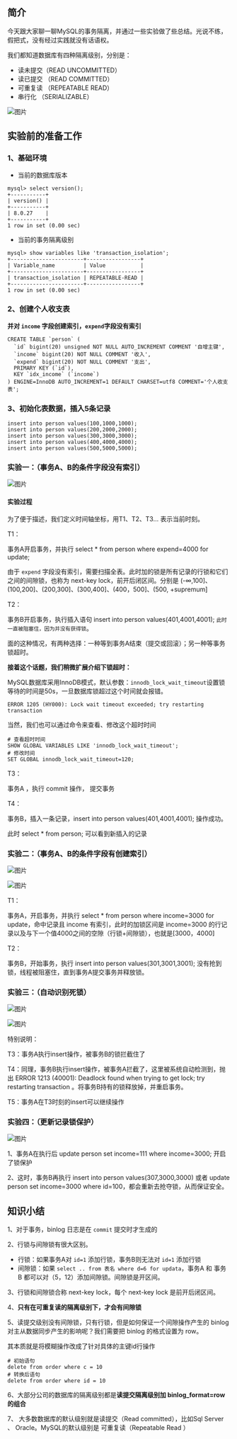 ## 简介

今天跟大家聊一聊MySQL的事务隔离，并通过一些实验做了些总结。光说不练，假把式，没有经过实践就没有话语权。

我们都知道数据库有四种隔离级别，分别是：

- 读未提交（READ UNCOMMITTED）
- 读已提交 （READ COMMITTED）
- 可重复读 （REPEATABLE READ）
- 串行化 （SERIALIZABLE）

![图片](https://mmbiz.qpic.cn/mmbiz_jpg/2KTof9YshweTao6Uliam1cSUPb7CbiaYyrxuEnNib59hlib0bCWaM1jnv8Voj1qQexYN9WG55ibhu4azTeQiaqbItUpw/640?wx_fmt=jpeg&wxfrom=5&wx_lazy=1&wx_co=1)



## **实验前的准备工作**

### **1、基础环境**

- 当前的数据库版本

```mysql
mysql> select version();
+-----------+
| version() |
+-----------+
| 8.0.27    |
+-----------+
1 row in set (0.00 sec)
```

- 当前的事务隔离级别

```mysql
mysql> show variables like 'transaction_isolation';
+-----------------------+-----------------+
| Variable_name         | Value           |
+-----------------------+-----------------+
| transaction_isolation | REPEATABLE-READ |
+-----------------------+-----------------+
1 row in set (0.00 sec)
```

### **2、创建个人收支表**

**并对 `income` 字段创建索引，`expend`字段没有索引**

```mysql
CREATE TABLE `person` (
  `id` bigint(20) unsigned NOT NULL AUTO_INCREMENT COMMENT '自增主键',
  `income` bigint(20) NOT NULL COMMENT '收入',
  `expend` bigint(20) NOT NULL COMMENT '支出',
  PRIMARY KEY (`id`),
  KEY `idx_income` (`income`)
) ENGINE=InnoDB AUTO_INCREMENT=1 DEFAULT CHARSET=utf8 COMMENT='个人收支表';
```

### **3、初始化表数据，插入5条记录**

```mysql
insert into person values(100,1000,1000);
insert into person values(200,2000,2000);
insert into person values(300,3000,3000);
insert into person values(400,4000,4000);
insert into person values(500,5000,5000);
```

### **实验一：（事务A、B的条件字段没有索引）**

![图片](https://mmbiz.qpic.cn/mmbiz_jpg/2KTof9YshweTao6Uliam1cSUPb7CbiaYyrgw8vW4JkJfN7XwEylbZD1lmtfHoicriaicoXIe3c0blvoozGzAncoZE6w/640?wx_fmt=jpeg&wxfrom=5&wx_lazy=1&wx_co=1)

#### **实验过程**

为了便于描述，我们定义时间轴坐标，用T1、T2、T3... 表示当前时刻。

T1：

事务A开启事务，并执行 select * from person where expend=4000 for update;

由于 `expend` 字段没有索引，需要扫描全表。此时加的锁是所有记录的行锁和它们之间的间隙锁，也称为 next-key lock，前开后闭区间。分别是 (-∞,100]、(100,200]、(200,300]、(300,400]、(400，500]、(500, +supremum]

T2：

事务B开启事务，执行插入语句  insert into person values(401,4001,4001); `此时一直被阻塞住，因为并没有获得锁`。

面的这种情况，有两种选择：一种等到事务A结束（提交或回滚）；另一种等事务锁超时。



**接着这个话题，我们稍微扩展介绍下锁超时：**

MySQL数据库采用InnoDB模式，默认参数：`innodb_lock_wait_timeout`设置锁等待的时间是50s，一旦数据库锁超过这个时间就会报错。

```mysql
ERROR 1205 (HY000): Lock wait timeout exceeded; try restarting transaction
```

当然，我们也可以通过命令来查看、修改这个超时时间

```mysql
# 查看超时时间
SHOW GLOBAL VARIABLES LIKE 'innodb_lock_wait_timeout';
# 修改时间
SET GLOBAL innodb_lock_wait_timeout=120;
```



T3：

事务A ，执行 commit 操作， 提交事务

T4：

事务B，插入一条记录，insert into person values(401,4001,4001); 操作成功。

此时 select * from person; 可以看到新插入的记录



### **实验二：（事务A、B的条件字段有创建索引）**

![图片](https://mmbiz.qpic.cn/mmbiz_jpg/2KTof9YshweTao6Uliam1cSUPb7CbiaYyr3icMGeOTRnEyYDQCC7GncTbQNCmhbVJnpBEhxmwYHUqebaCPibJxicZTA/640?wx_fmt=jpeg&wxfrom=5&wx_lazy=1&wx_co=1)



![图片](https://mmbiz.qpic.cn/mmbiz_jpg/2KTof9YshweTao6Uliam1cSUPb7CbiaYyrb9BR6Yic9IY2meL7FQTvJOwPvkxdVpvO5otiazVibO6gnLoeexUwfYbpg/640?wx_fmt=jpeg&wxfrom=5&wx_lazy=1&wx_co=1)



T1：

事务A，开启事务，并执行  select * from person where income=3000 for update，命中记录且 income 有索引，此时的加锁区间是 income=3000 的行记录以及与下一个值4000之间的空隙（行锁+间隙锁），也就是[3000，4000]

T2：

事务B，开始事务，执行  insert into person values(301,3001,3001); 没有抢到锁，线程被阻塞住，直到事务A提交事务并释放锁。



### **实验三：（自动识别死锁）**

![图片](https://mmbiz.qpic.cn/mmbiz_jpg/2KTof9YshweTao6Uliam1cSUPb7CbiaYyr3eziaLDknxibibXKsP2z17CYjEVmzlDXuDwwoIz7gqws908qJXQ6dunRg/640?wx_fmt=jpeg&wxfrom=5&wx_lazy=1&wx_co=1)



![图片](https://mmbiz.qpic.cn/mmbiz_jpg/2KTof9YshweTao6Uliam1cSUPb7CbiaYyr64p841Ub7OGZkfbkxjTO7voibLIDHkBK89jfXNXyrmIiaum1pBZNk9tQ/640?wx_fmt=jpeg&wxfrom=5&wx_lazy=1&wx_co=1)



特别说明：

T3：事务A执行insert操作，被事务B的锁拦截住了

T4：同理，事务B执行insert操作，被事务A拦截了，这里被系统自动检测到，抛出 ERROR 1213 (40001): Deadlock found when trying to get lock; try restarting transaction 。将事务B持有的锁释放掉，并重启事务。

T5：事务A在T3时刻的insert可以继续操作



### **实验四：（更新记录锁保护）**

![图片](https://mmbiz.qpic.cn/mmbiz_jpg/2KTof9YshweTao6Uliam1cSUPb7CbiaYyrNtpuF9ckCMhduMm5oCE066KViabPtVtVh3CdnRoX7QtUQB90KNcauqA/640?wx_fmt=jpeg&wxfrom=5&wx_lazy=1&wx_co=1)

1、事务A在执行后 update person set income=111 where  income=3000; 开启了锁保护

2、这时，事务B再执行  insert into person values(307,3000,3000) 或者  update person set income=3000 where id=100，都会重新去抢夺锁，从而保证安全。

## **知识小结**

1、对于事务，binlog 日志是在 `commit` 提交时才生成的

2、行锁与间隙锁有很大区别。

- 行锁：如果事务A对 `id=1` 添加行锁，事务B则无法对 `id=1` 添加行锁
- 间隙锁：如果 `select .. from 表名 where d=6 for updata`，事务A 和 事务 B 都可以对（5，12）添加间隙锁。间隙锁是开区间。

3、行锁和间隙锁合称 next-key lock，每个 next-key lock 是前开后闭区间。

4、**只有在可重复读的隔离级别下，才会有间隙锁**

5、读提交级别没有间隙锁，只有行锁，但是如何保证一个间隙操作产生的 binlog 对主从数据同步产生的影响呢？我们需要把 binlog 的格式设置为 row。

其本质就是将模糊操作改成了针对具体的主键id行操作

```mysql
# 初始语句
delete from order where c = 10
# 转换后语句
delete from order where id = 10
```

6、大部分公司的数据库的隔离级别都是**读提交隔离级别加 binlog_format=row 的组合**

7、 大多数数据库的默认级别就是读提交（Read committed），比如Sql Server 、 Oracle。MySQL的默认级别是 可重复读（Repeatable Read ）
